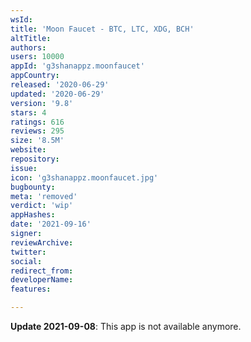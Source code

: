 ```yaml
---
wsId: 
title: 'Moon Faucet - BTC, LTC, XDG, BCH'
altTitle: 
authors: 
users: 10000
appId: 'g3shanappz.moonfaucet'
appCountry: 
released: '2020-06-29'
updated: '2020-06-29'
version: '9.8'
stars: 4
ratings: 616
reviews: 295
size: '8.5M'
website: 
repository: 
issue: 
icon: 'g3shanappz.moonfaucet.jpg'
bugbounty: 
meta: 'removed'
verdict: 'wip'
appHashes: 
date: '2021-09-16'
signer: 
reviewArchive: 
twitter: 
social: 
redirect_from: 
developerName: 
features: 

---
```


**Update 2021-09-08**: This app is not available anymore.
